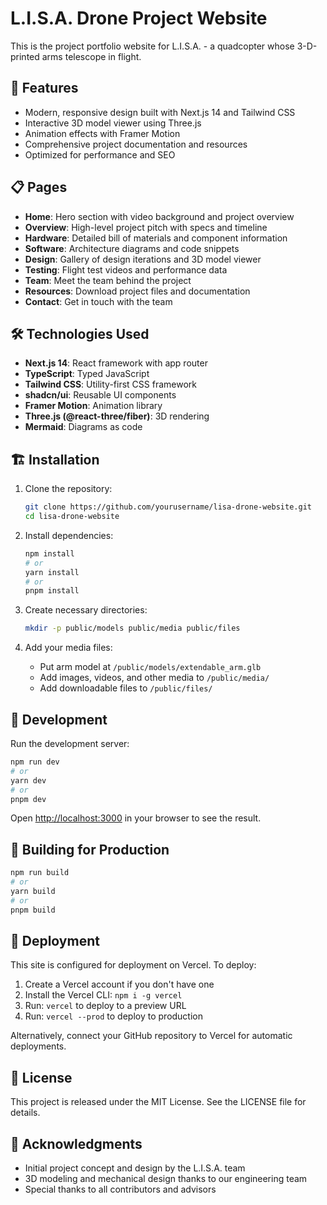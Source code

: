 # L.I.S.A. Drone Project Website

This is the project portfolio website for L.I.S.A. - a quadcopter whose 3-D-printed arms telescope in flight.

## 🚀 Features

- Modern, responsive design built with Next.js 14 and Tailwind CSS
- Interactive 3D model viewer using Three.js
- Animation effects with Framer Motion
- Comprehensive project documentation and resources
- Optimized for performance and SEO

## 📋 Pages

- **Home**: Hero section with video background and project overview
- **Overview**: High-level project pitch with specs and timeline
- **Hardware**: Detailed bill of materials and component information
- **Software**: Architecture diagrams and code snippets
- **Design**: Gallery of design iterations and 3D model viewer
- **Testing**: Flight test videos and performance data
- **Team**: Meet the team behind the project
- **Resources**: Download project files and documentation
- **Contact**: Get in touch with the team

## 🛠️ Technologies Used

- **Next.js 14**: React framework with app router
- **TypeScript**: Typed JavaScript
- **Tailwind CSS**: Utility-first CSS framework
- **shadcn/ui**: Reusable UI components
- **Framer Motion**: Animation library
- **Three.js (@react-three/fiber)**: 3D rendering
- **Mermaid**: Diagrams as code

## 🏗️ Installation

1. Clone the repository:
   ```bash
   git clone https://github.com/yourusername/lisa-drone-website.git
   cd lisa-drone-website
   ```

2. Install dependencies:
   ```bash
   npm install
   # or
   yarn install
   # or
   pnpm install
   ```

3. Create necessary directories:
   ```bash
   mkdir -p public/models public/media public/files
   ```

4. Add your media files:
   - Put arm model at `/public/models/extendable_arm.glb`
   - Add images, videos, and other media to `/public/media/`
   - Add downloadable files to `/public/files/`

## 🚀 Development

Run the development server:

```bash
npm run dev
# or
yarn dev
# or
pnpm dev
```

Open [http://localhost:3000](http://localhost:3000) in your browser to see the result.

## 🧪 Building for Production

```bash
npm run build
# or
yarn build
# or
pnpm build
```

## 🚢 Deployment

This site is configured for deployment on Vercel. To deploy:

1. Create a Vercel account if you don't have one
2. Install the Vercel CLI: `npm i -g vercel`
3. Run: `vercel` to deploy to a preview URL
4. Run: `vercel --prod` to deploy to production

Alternatively, connect your GitHub repository to Vercel for automatic deployments.

## 📄 License

This project is released under the MIT License. See the LICENSE file for details.

## 🙏 Acknowledgments

- Initial project concept and design by the L.I.S.A. team
- 3D modeling and mechanical design thanks to our engineering team
- Special thanks to all contributors and advisors
